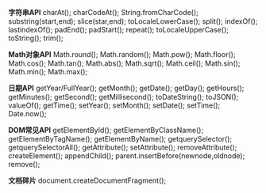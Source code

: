 **字符串API**
charAt();
charCodeAt(); 
String.fromCharCode(); 
substring(start,end); 
slice(star,end); 
toLocaleLowerCase(); 
split(); 
indexOf(); 
lastindexOf(); 
padEnd(); 
padStart(); 
repeat(); 
toLocaleUpperCase(); 
toString(); 
trim(); 


**Math对象API**
Math.round(); 
Math.random(); 
Math.pow(); 
Math.floor();
Math.cos(); 
Math.tan(); 
Math.abs(); 
Math.sqrt(); 
Math.ceil(); 
Math.sin(); 
Math.min(); 
Math.max(); 

**日期API**
getYear/FullYear(); 
getMonth(); 
getDate(); 
getDay(); 
getHours(); 
getMinutes(); 
getSecond(); 
getMillisecond(); 
toDateString(); 
toJSON(); 
valueOf(); 
getTime(); 
setYear(); 
setMonth(); 
setDate(); 
setTime(); 
Date.now(); 

**DOM常见API**
getElementById(); 
getElementByClassName(); 
getElementByTagName(); 
getElementByName(); 
getquerySelector(); 
getquerySelectorAll(); 
getAttribute(); 
setAttribute(); 
removeAttribute(); 
createElement(); 
appendChild(); 
parent.insertBefore(newnode,oldnode); 
remove(); 

**文档碎片**
document.createDocumentFragment();